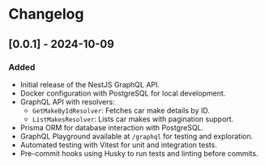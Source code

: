 # Changelog

## [0.0.1] - 2024-10-09

### Added
- Initial release of the NestJS GraphQL API.
- Docker configuration with PostgreSQL for local development.
- GraphQL API with resolvers:
  - `GetMakeByIdResolver`: Fetches car make details by ID.
  - `ListMakesResolver`: Lists car makes with pagination support.
- Prisma ORM for database interaction with PostgreSQL.
- GraphQL Playground available at `/graphql` for testing and exploration.
- Automated testing with Vitest for unit and integration tests.
- Pre-commit hooks using Husky to run tests and linting before commits.
